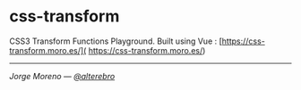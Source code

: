 # css-transform

CSS3 Transform Functions Playground. Built using Vue : [https://css-transform.moro.es/](
https://css-transform.moro.es/)

---

*Jorge Moreno &mdash; [@alterebro](https://twitter.com/alterebro)*
